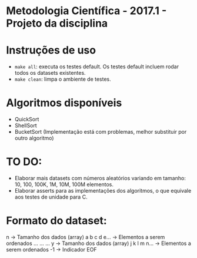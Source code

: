 # Metodologia Científica - 2017.1 - Projeto da disciplina

# Instruções de uso

- `make all`: executa os testes default. Os testes default incluem rodar todos os datasets existentes.
- `make clean`: limpa o ambiente de testes.

# Algoritmos disponíveis

- QuickSort
- ShellSort
- BucketSort (Implementação está com problemas, melhor substituir por outro algoritmo)

# TO DO:
- Elaborar mais datasets com números aleatórios variando em tamanho: 10, 100, 100K, 1M, 10M, 100M elementos.
- Elaborar asserts para as implementações dos algoritmos, o que equivale aos testes de unidade para C.

# Formato do dataset:

n 					-> Tamanho dos dados (array)
a b c d e... 		-> Elementos a serem ordenados
...
...
...
y 					-> Tamanho dos dados (array)
j k l m n... 		-> Elementos a serem ordenados
-1 					-> Indicador EOF